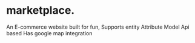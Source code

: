 # marketplace.
An E-commerce website built for fun,
Supports entity Attribute Model
Api based
Has google map integration
